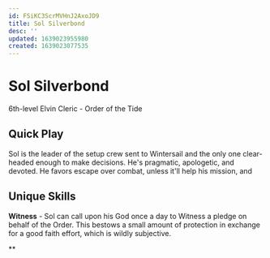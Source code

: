 ```yaml
---
id: FSiKC3ScrMVHnJ2AxoJD9
title: Sol Silverbond
desc: ''
updated: 1639023955980
created: 1639023077535
---
```


# Sol Silverbond

6th-level Elvin Cleric - Order of the Tide

## Quick Play

Sol is the leader of the setup crew sent to Wintersail and the only one clear-headed enough to make decisions. He's pragmatic, apologetic, and devoted. He favors escape over combat, unless it'll help his mission, and 

## Unique Skills

**Witness** - Sol can call upon his God once a day to Witness a pledge on behalf of the Order. This bestows a small amount of protection in exchange for a good faith effort, which is wildly subjective.

**
